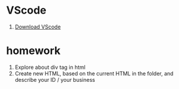 # VScode 
1. [Download VScode](https://code.visualstudio.com/download)


# homework 
1. Explore about div tag in html
2. Create new HTML, based on the current HTML in the folder, and describe your ID / your business
